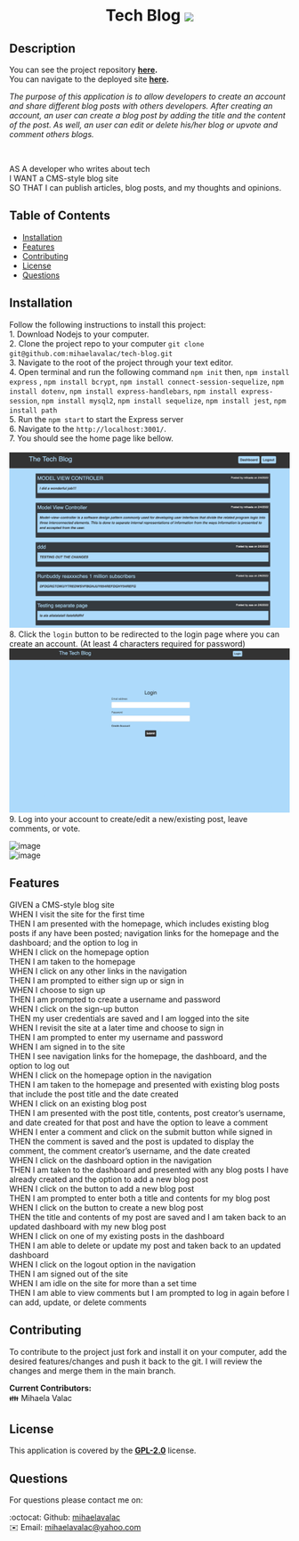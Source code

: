    <h1 align="center"> Tech Blog  <img align="center" src="https://img.shields.io/badge/license-GPL 2.0-blue"> </h1>

## Description

  You can see the project repository <b> [here](https://github.com/mihaelavalac/tech-blog). </b> </br>
  You can navigate to the deployed site <b> [here](https://tech-blog-mihaela.herokuapp.com/). </b> 

  <p><i>The purpose of this application is to allow developers to create an account and share different blog posts with others developers. After creating an account, an user can create a blog post by adding the title and the content of the post. As well, an user can edit or delete his/her blog or upvote and comment others blogs.</i></p><br>
  
AS A developer who writes about tech <br>
I WANT a CMS-style blog site <br>
SO THAT I can publish articles, blog posts, and my thoughts and opinions.

## Table of Contents

- [Installation](#installation)
- [Features](#features)
- [Contributing](#contributing)
- [License](#license)
- [Questions](#questions)

## Installation

Follow the following instructions to install this project: <br> 1. Download Nodejs to your computer. <br> 2. Clone the project repo to your computer `git clone git@github.com:mihaelavalac/tech-blog.git` <br> 3. Navigate to the root of the project through your text editor. <br> 4. Open terminal and run the following command `npm init` then, `npm install express` , `npm install bcrypt`, `npm install connect-session-sequelize`, `npm install dotenv`,  `npm install express-handlebars`,  `npm install express-session`,  `npm install mysql2`,  `npm install sequelize`,  `npm install jest`, `npm install path` <br> 5. Run the `npm start` to start the Express server <br> 6. Navigate to the `http://localhost:3001/`. <br> 7. You should see the home page like bellow. <br><br> ![image](./public/img/home.png)<br> 8. Click the `login` button to be redirected to the login page where you can create an account. (At least 4 characters required for password) <br> ![image](./public/img/login.png) <br> 9. Log into your account to create/edit a new/existing post, leave comments, or vote.

![image](./public/img/create-blog.png) 
<br>
![image](./public/img/update-blog.png)

## Features
GIVEN a CMS-style blog site <br>
WHEN I visit the site for the first time<br>
THEN I am presented with the homepage, which includes existing blog posts if any have been posted; navigation links for the homepage and the <br>dashboard; and the option to log in<br>
WHEN I click on the homepage option<br>
THEN I am taken to the homepage<br>
WHEN I click on any other links in the navigation<br>
THEN I am prompted to either sign up or sign in<br>
WHEN I choose to sign up<br>
THEN I am prompted to create a username and password<br>
WHEN I click on the sign-up button<br>
THEN my user credentials are saved and I am logged into the site<br>
WHEN I revisit the site at a later time and choose to sign in<br>
THEN I am prompted to enter my username and password<br>
WHEN I am signed in to the site<br>
THEN I see navigation links for the homepage, the dashboard, and the option to log out<br>
WHEN I click on the homepage option in the navigation<br>
THEN I am taken to the homepage and presented with existing blog posts that include the post title and the date created<br>
WHEN I click on an existing blog post<br>
THEN I am presented with the post title, contents, post creator’s username, and date created for that post and have the option to leave a comment<br>
WHEN I enter a comment and click on the submit button while signed in<br>
THEN the comment is saved and the post is updated to display the comment, the comment creator’s username, and the date created<br>
WHEN I click on the dashboard option in the navigation<br>
THEN I am taken to the dashboard and presented with any blog posts I have already created and the option to add a new blog post<br>
WHEN I click on the button to add a new blog post<br>
THEN I am prompted to enter both a title and contents for my blog post<br>
WHEN I click on the button to create a new blog post<br>
THEN the title and contents of my post are saved and I am taken back to an updated dashboard with my new blog post<br>
WHEN I click on one of my existing posts in the dashboard<br>
THEN I am able to delete or update my post and taken back to an updated dashboard<br>
WHEN I click on the logout option in the navigation<br>
THEN I am signed out of the site<br>
WHEN I am idle on the site for more than a set time<br>
THEN I am able to view comments but I am prompted to log in again before I can add, update, or delete comments



## Contributing

To contribute to the project just fork and install it on your computer, add the desired features/changes and push it back to the git. I will review the changes and merge them in the main branch. <br>

<b>Current Contributors:</b> <br>
👪 Mihaela Valac

## License

This application is covered by the <b>[GPL-2.0](https://opensource.org/licenses/GPL-2.0)</b> license.

## Questions

For questions please contact me on: <br/>

:octocat: Github: [mihaelavalac](https://github.com/mihaelavalac) <br>
✉️ Email: mihaelavalac@yahoo.com<br/>
